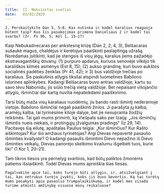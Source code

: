 ```yaml
---
title:  II. Nekviestas svečias
date:   03/02/2020
---
```


`2. Perskaitykite Dan 5, 5–8. Kas nutinka ir kodėl karalius reaguoja būtent taip? Kuo šis pasakojimas primena Danieliaus 2 ir kodėl tai svarbu? (žr. Ps 96, 5; Kol 1, 15–17)`
														
Kaip Nebukadnecaras per ankstesnę krizę (Dan 2, 2; 4, 3), Belšacaras sušaukė magus, chaldėjus ir kerėtojus paaiškinti paslaptingą užrašą. Norėdamas įsitikinti, kad jie stengsis iš visų jėgų, karalius jiems pažadėjo ekstravagantiškų dovanų: (1) purpuro apdarus, kuriuos senovėje vilkėjo tik karališkos kilmės asmenys (Est 8, 15); (2) aukso grandinę, kuri buvo aukštos socialinės padėties ženklas (Pr 41, 42); ir 3) bus valdžioje trečias po karaliaus. Šis paskutinis atlygis tiksliai atspindi tuometines Babilono istorines aplinkybes. Kadangi Belšacaras buvo antras valdžioje, kartu su savo tėvu Nabonidu, jis siūlo trečią vietą valdžioje. Bet nepaisant viliojančio atlygio, išminčiai dar kartą nuvilia nepateikdami paaiškinimo.

Tarsi būtų maža visų karaliaus nuodėmių, jis bando rasti išmintį nederamoje vietoje. Babilono išminčiai negali paaiškinti žinios. Ji parašyta jų kalba, aramėjų kalba, tai tyrinėsime kitoje dalyje, bet jie nesupranta žodžių reikšmės. Tai gali mums priminti, ką Viešpats sako per Izaiją: „Jos išminčių išmintis nueis niekais, ir protingųjų įžvalgumas pradings“ (Iz 29, 14). Pacitavęs šią eilutę, apaštalas Paulius teigia: „Kur išminčius? Kur Rašto aiškintojas? Kur šio amžiaus tyrinėtojas? Argi Dievas nepavertė pasaulio išminties kvailyste? O kadangi pasaulis išmintimi Dievo nepažino iš Dievo išminties veikalų, Dievas panorėjo skelbimo kvailumu išgelbėti tuos, kurie tiki“ (1 Kor 1, 20–21).

Tam tikros tiesos yra pernelyg svarbios, kad būtų paliktos žmonėms patiems išsiaiškinti. Todėl Dievas mums apreiškia šias tiesas.

`Pagalvokite apie tai, koks turėjo būti atlygis, ir, atsižvelgiant į tai, kas netrukus turėjo įvykti, koks jis buvo bevertis. Ką tai turėtų mums pasakyti apie pasaulio trumpalaikiškumą, ir kodėl mes visada turime atminti amžinybę visuose mūsų reikaluose?`
